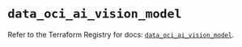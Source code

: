 # `data_oci_ai_vision_model`

Refer to the Terraform Registry for docs: [`data_oci_ai_vision_model`](https://registry.terraform.io/providers/oracle/oci/7.19.0/docs/data-sources/ai_vision_model).
